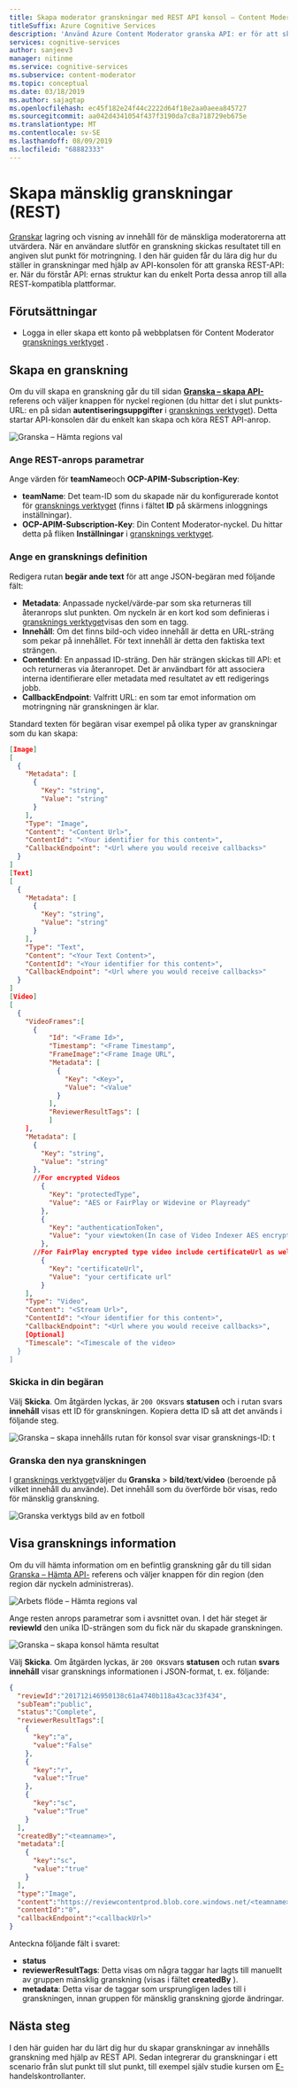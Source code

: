 ```yaml
---
title: Skapa moderator granskningar med REST API konsol – Content Moderator
titleSuffix: Azure Cognitive Services
description: 'Använd Azure Content Moderator granska API: er för att skapa bilder eller text granskningar för mänsklig redaktör.'
services: cognitive-services
author: sanjeev3
manager: nitinme
ms.service: cognitive-services
ms.subservice: content-moderator
ms.topic: conceptual
ms.date: 03/18/2019
ms.author: sajagtap
ms.openlocfilehash: ec45f182e24f44c2222d64f18e2aa0aeea845727
ms.sourcegitcommit: aa042d4341054f437f3190da7c8a718729eb675e
ms.translationtype: MT
ms.contentlocale: sv-SE
ms.lasthandoff: 08/09/2019
ms.locfileid: "68882333"
---
```

# <a name="create-human-reviews-rest"></a>Skapa mänsklig granskningar (REST)

[Granskar](./review-api.md#reviews) lagring och visning av innehåll för de mänskliga moderatorerna att utvärdera. När en användare slutför en granskning skickas resultatet till en angiven slut punkt för motringning. I den här guiden får du lära dig hur du ställer in granskningar med hjälp av API-konsolen för att granska REST-API: er. När du förstår API: ernas struktur kan du enkelt Porta dessa anrop till alla REST-kompatibla plattformar.

## <a name="prerequisites"></a>Förutsättningar

- Logga in eller skapa ett konto på webbplatsen för Content Moderator [gransknings verktyget](https://contentmoderator.cognitive.microsoft.com/) .

## <a name="create-a-review"></a>Skapa en granskning

Om du vill skapa en granskning går du till sidan **[Granska – skapa API-](https://westus2.dev.cognitive.microsoft.com/docs/services/580519463f9b070e5c591178/operations/580519483f9b0709fc47f9c4)** referens och väljer knappen för nyckel regionen (du hittar det i slut punkts-URL: en på sidan **autentiseringsuppgifter** i [gransknings verktyget](https://contentmoderator.cognitive.microsoft.com/)). Detta startar API-konsolen där du enkelt kan skapa och köra REST API-anrop.

![Granska – Hämta regions val](images/test-drive-region.png)

### <a name="enter-rest-call-parameters"></a>Ange REST-anrops parametrar

Ange värden för **teamName**och **OCP-APIM-Subscription-Key**:

- **teamName**: Det team-ID som du skapade när du konfigurerade kontot för [gransknings verktyget](https://contentmoderator.cognitive.microsoft.com/) (finns i fältet **ID** på skärmens inloggnings inställningar).
- **OCP-APIM-Subscription-Key**: Din Content Moderator-nyckel. Du hittar detta på fliken **Inställningar** i [gransknings verktyget](https://contentmoderator.cognitive.microsoft.com).

### <a name="enter-a-review-definition"></a>Ange en gransknings definition

Redigera rutan **begär ande text** för att ange JSON-begäran med följande fält:

- **Metadata**: Anpassade nyckel/värde-par som ska returneras till återanrops slut punkten. Om nyckeln är en kort kod som definieras i [gransknings verktyget](https://contentmoderator.cognitive.microsoft.com)visas den som en tagg.
- **Innehåll**: Om det finns bild-och video innehåll är detta en URL-sträng som pekar på innehållet. För text innehåll är detta den faktiska text strängen.
- **ContentId**: En anpassad ID-sträng. Den här strängen skickas till API: et och returneras via återanropet. Det är användbart för att associera interna identifierare eller metadata med resultatet av ett redigerings jobb.
- **CallbackEndpoint**: Valfritt URL: en som tar emot information om motringning när granskningen är klar.

Standard texten för begäran visar exempel på olika typer av granskningar som du kan skapa:

```json
[Image]
[
  {
    "Metadata": [
      {
        "Key": "string",
        "Value": "string"
      }
    ],
    "Type": "Image",
    "Content": "<Content Url>",
    "ContentId": "<Your identifier for this content>",
    "CallbackEndpoint": "<Url where you would receive callbacks>"
  }
]
[Text]
[
  {
    "Metadata": [
      {
        "Key": "string",
        "Value": "string"
      }
    ],
    "Type": "Text",
    "Content": "<Your Text Content>",
    "ContentId": "<Your identifier for this content>",
    "CallbackEndpoint": "<Url where you would receive callbacks>"
  }
]
[Video]
[
  {
    "VideoFrames":[
      {
          "Id": "<Frame Id>",
          "Timestamp": "<Frame Timestamp",
          "FrameImage":"<Frame Image URL",
          "Metadata": [
            {
              "Key": "<Key>",
              "Value": "<Value"
            }
          ],
          "ReviewerResultTags": [
          ]
    ], 
    "Metadata": [
      {
        "Key": "string",
        "Value": "string"
      },
      //For encrypted Videos
        {
          "Key": "protectedType",
          "Value": "AES or FairPlay or Widevine or Playready"
        },
        {
          "Key": "authenticationToken",
          "Value": "your viewtoken(In case of Video Indexer AES encryption type, this value is viewtoken from breakdown json)"
        },
      //For FairPlay encrypted type video include certificateUrl as well
        {
          "Key": "certificateUrl",
          "Value": "your certificate url"
        }
    ],
    "Type": "Video",
    "Content": "<Stream Url>",
    "ContentId": "<Your identifier for this content>",
    "CallbackEndpoint": "<Url where you would receive callbacks>",
    [Optional]
    "Timescale": "<Timescale of the video>
  }
]
```

### <a name="submit-your-request"></a>Skicka in din begäran
  
Välj **Skicka**. Om åtgärden lyckas, är `200 OK`svars **statusen** och i rutan svars **innehåll** visas ett ID för granskningen. Kopiera detta ID så att det används i följande steg.

![Granska – skapa innehålls rutan för konsol svar visar gransknings-ID: t](images/test-drive-review-2.PNG)

### <a name="examine-the-new-review"></a>Granska den nya granskningen

I [gransknings verktyget](https://contentmoderator.cognitive.microsoft.com)väljer du **Granska** > **bild**/**text**/**video** (beroende på vilket innehåll du använde). Det innehåll som du överförde bör visas, redo för mänsklig granskning.

![Granska verktygs bild av en fotboll](images/test-drive-review-5.PNG)

## <a name="get-review-details"></a>Visa gransknings information

Om du vill hämta information om en befintlig granskning går du till sidan [Granska – Hämta API-](https://westus2.dev.cognitive.microsoft.com/docs/services/580519463f9b070e5c591178/operations/580519483f9b0709fc47f9c2) referens och väljer knappen för din region (den region där nyckeln administreras).

![Arbets flöde – Hämta regions val](images/test-drive-region.png)

Ange resten anrops parametrar som i avsnittet ovan. I det här steget är **reviewId** den unika ID-strängen som du fick när du skapade granskningen.

![Granska – skapa konsol hämta resultat](images/test-drive-review-3.PNG)
  
Välj **Skicka**. Om åtgärden lyckas, är `200 OK`svars **statusen** och rutan **svars innehåll** visar gransknings informationen i JSON-format, t. ex. följande:

```json
{  
  "reviewId":"201712i46950138c61a4740b118a43cac33f434",
  "subTeam":"public",
  "status":"Complete",
  "reviewerResultTags":[  
    {  
      "key":"a",
      "value":"False"
    },
    {  
      "key":"r",
      "value":"True"
    },
    {  
      "key":"sc",
      "value":"True"
    }
  ],
  "createdBy":"<teamname>",
  "metadata":[  
    {  
      "key":"sc",
      "value":"true"
    }
  ],
  "type":"Image",
  "content":"https://reviewcontentprod.blob.core.windows.net/<teamname>/IMG_201712i46950138c61a4740b118a43cac33f434",
  "contentId":"0",
  "callbackEndpoint":"<callbackUrl>"
}
```

Anteckna följande fält i svaret:

- **status**
- **reviewerResultTags**: Detta visas om några taggar har lagts till manuellt av gruppen mänsklig granskning (visas i fältet **createdBy** ).
- **metadata**: Detta visar de taggar som ursprungligen lades till i granskningen, innan gruppen för mänsklig granskning gjorde ändringar.

## <a name="next-steps"></a>Nästa steg

I den här guiden har du lärt dig hur du skapar granskningar av innehålls granskning med hjälp av REST API. Sedan integrerar du granskningar i ett scenario från slut punkt till slut punkt, till exempel själv studie kursen om [E-](./ecommerce-retail-catalog-moderation.md) handelskontrollanter.